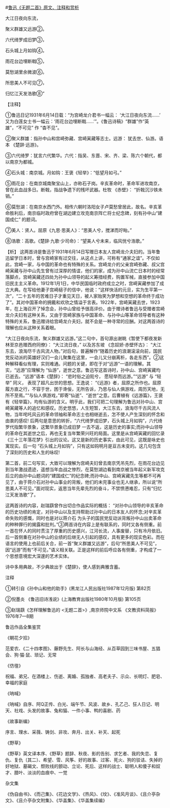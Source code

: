 #[鲁迅《无题二首》原文、注释和赏析](https://www.vrrw.net/wx/9313.html)

大江日夜向东流，

聚义群雄又远游②。

六代绮罗成旧梦③，

石头城上月如钩④。

雨花台边埋断戟⑤，

莫愁湖里余微波⑥。

所思美人不可见⑦，

归忆江天发浩歌⑧”

【注释】

①鲁迅日记1931年6月14日载：“为宫崎龙介君书一幅云： ‘大江日夜向东流……’ 又为白莲女士书一幅云：‘雨花台边埋断戟……’”。《鲁迅诗稿》“群雄”作“英雄”，“不可见” 作 “杳不见”。

②聚义群雄：指孙中山和宫崎弥藏、宫崎寅藏等志士。远游： 犹去世、仙游。语本 《楚辞·远游》。

③六代绮罗：犹言六代繁华。六代：指吴、东晋、宋、齐、梁、陈六个朝代，都以南京为都城。

④石头城：南京城。月如钩：王褒《轻举》：“低望月如弓。”

⑤雨花台：在南京城南聚宝山上，亦称石子岗。辛亥革命时，革命军进攻南京，曾在此血战多日。断戟，指战争遗下的残坏武器。杜牧 《赤壁》： “折戟沉沙铁未销。”

⑥莫愁湖：在南京水西门外。相传六朝时洛阳女子卢莫愁曾居此，故名。辛亥革命胜利后，南京临时政府曾在湖边建立攻克南京阵亡将士纪念碑，刻有孙中山“建国成仁” 的题词。

⑦美人：贤人。屈原《九思·思美人》：“思美人兮，搅涕而竚眙。”

⑧浩歌：高歌。《楚辞·九歌·少司命》：“望美人兮未来，临风恍兮浩歌。”



【析】 这两首诗是鲁迅于1931年6月14日写赠日本友人宫崎龙介夫妇的。当年鲁迅留学日本时，曾与宫崎家有过交往，从这点上讲，可称有“通家之谊”。不仅如此，宫崎一家，与中国的革命也有特殊的关系。宫崎龙介的父亲宫崎弥藏、叔父宫崎寅藏与孙中山先生曾有过深厚的情谊，他们的家，成为孙中山流亡日本时的经常落脚点，宫崎寅藏还四处为孙中山领导的起义筹措经费，购置军械，直接参加中国旧民主主义革命。1912年1月1日，中华民国临时政府成立之时，宫崎寅藏参加了成立大典。在写给他妻子宫崎槌子的信中，他说：“这样快活的元旦，实为生平第一次”，“二十五年的苦难日子才重见天日，被人家贻笑为梦想和空想的革命终于成功了”。其对中国革命的拥戴和欢欣之情溢于言表。1922年，宫崎寅藏去世，1923年，在上海召开了悼念会，孙中山曾给予很高评价。由于赠诗者鲁迅与受赠者宫崎龙介夫妇有这种关系，又由于宫崎家族与中国革命、与孙中山等革命领导者有这种特殊的关系，鲁迅赠诗给宫崎龙介夫妇，就不会是一种寻常的应酬。对这两首诗的理解也应从这种关系着眼。

“大江日夜向东流，聚义群雄又远游。”这二句中，首句源出谢眺《暂使下都夜发新林至京邑赠西府同僚》： “大江流日夜，” 以及苏东坡 《念奴娇·赤壁怀古》： “大江东去，浪淘尽千古风流人物。”对后句，普遍解作“随着历史的浪潮滚滚向前，国民党反动派的英雄好汉们一会儿聚集在这里，一会儿又分崩离析，各走东西”。②这种解释看似有理，实则难通。问题的关键，即在于对“远游”一语的理解。其实，“远游”应理解为 “仙游”，逝世之意。鲁迅写这首诗时，孙中山、宫崎寅藏均已逝去。“远游”语本《楚辞》： “悲时俗之迫阨兮， 愿轻举而远游。”“远游” 与 “轻举” 同义， 表现了超凡出世的思想。王逸说： “《远游》者，屈原之所作也。屈原履方直之行，不容于世，困于谗佞，无所告诉，乃思与仙人俱游戏，周历天地，无所不至焉。”“与仙人俱游戏，”即寄“仙逝”、“逝世”之意。后曹植有《远游篇》，王褒有《轻举篇》，均有仙游的含义。明乎此，我们可把二句理解为鲁迅对孙中山、宫崎寅藏等人的追忆和感叹。历史悠悠，人生短暂，大江东去，浪淘尽千古风流人物，当年咤吒风云的革命领袖和革命志士也相继逝去，怎不使人产生深刻的怀念和由衷的感叹! 后两句是意思的转折，“六代绮罗成旧梦，石头城上月如钩”，六代绮罗代指繁华景象，这繁华景象已成旧梦 一去不返，这是历史的事实;而孙中山领导的革命在其逝世之后，再也无复当年繁荣兴旺的局面。这里是从宫崎寅藏的回忆录《三十三年落花梦》引出的议论。这又是新的历史事实，由此可见，这既是咏史也寓现实。后一句 “石头城上月如钩”，只有这如钩明月是亘古未变的。这几句包含了深刻的历史和人生的咏叹!

第二首，前二句写实，大致可以理解为宫崎夫妇曾去南京凭吊先烈，在雨花台边见到当年激战遗迹，遥想当年血战之惨烈，在莫愁湖边看到南京被当年起义新军攻克后立的由孙中山题词的“建国成仁”的纪念碑;而孙中山、宫崎寅藏先生等都不可再见了，由于蒋介石对孙中山事业的背叛，他们的未完事业也无人继承，所以说“所思美人不可见，”面对现实，返思当年先辈先烈的奋斗，不禁愤懑难忍，只有“归忆江天发浩歌”了。

这两首诗的内容，赵瑞蕻曾作出切合作品实际的概括： “对孙中山领导的辛亥革命的历史功绩的肯定，对孙中山以及支持帮助过孙中山的日本友人的怀念;对辛亥革命失败的感慨，同时也是对以蒋介石 为头子的国民党反动派背叛孙中山出卖革命的种种罪行的揭露和批判。”③两首诗在内容上是有联系的，同时又各有侧重。前一首在怀人的同时贯注了厚重的历史感兴，江河长流，人事废替，只有冷月依旧。后一首侧重在对孙中山的业绩的后继无人引起的感叹，具有更多的现实色彩。而在语言的使用上也前后关合，前一首“聚义群雄又远游”，后句“所思美人不可见”，因“远游”而有“不可见，”语义相关联。正是这样的前后呼应各有侧重，才构成了一个思想意境宏大深邃的艺术实体。

诗中多用典故，不少典故出于《楚辞》，使人感到典雅含蓄。

注释

①转引自《孙中山和他的助手》(黑龙江人民出版社1987年12月版) 第82页

②倪墨炎 《鲁迅旧诗浅说》(上海教育出版社1980年10月版) 第105页

③赵瑞蕻《怎样理解鲁迅的 <无题二首>》,南京师院中文系 《文教资料简报》 1976年7—8期

鲁迅作品全集鉴赏

《朝花夕拾》

范爱农、《二十四孝图》、藤野先生、阿长与山海经、从百草园到三味书屋、五猖会、狗·猫·鼠、琐记、无常

《仿徨》

祝福、弟兄、在酒楼上、伤逝、离婚、孤独者、高老夫子、示众、长明灯、肥皂、幸福的家庭

《呐喊》

《呐喊》自序、阿Q正传、白光、端午节、风波、故乡、孔乙己、狂人日记、明天、社戏、头发的故事、兔和猫、一件小事、鸭的喜剧、药

《故事新编》

序言、理水、采薇、铸剑、非攻、奔月、出关、补天、起死

《野草》

《野草》英文译本序、《野草》题辞、秋夜、影的告别、求乞者、我的失恋、复仇、复仇〔其二〕、希望、雪、风筝、好的故事、过客、死火、狗的驳诘、失掉的好地狱、墓碣文、颓败线的颤动、立论、死后、这样的战士、聪明人和傻子和奴才、腊叶、淡淡的血痕中、一觉

杂文集

《伪自由书》、《而己集》、《花边文学》、《热风》、《坟》、《准风月谈》、《且介亭杂文》、《且介亭杂文附集》、《华盖集》、《华盖集续编》

